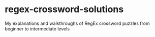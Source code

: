 # regex-crossword-solutions
My explanations and walkthroughs of RegEx crossword puzzles from beginner to intermediate levels 
